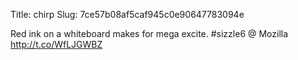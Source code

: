 Title: chirp
Slug: 7ce57b08af5caf945c0e90647783094e

Red ink on a whiteboard makes for mega excite. #sizzle6  @ Mozilla <a href="http://t.co/WfLJGWBZ">http://t.co/WfLJGWBZ</a>
